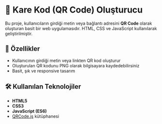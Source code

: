# 📱 Kare Kod (QR Code) Oluşturucu

Bu proje, kullanıcıların girdiği metin veya bağlantı adresini **QR Code** olarak oluşturan basit bir web uygulamasıdır. 
HTML, CSS ve JavaScript kullanılarak geliştirilmiştir.

## 🚀 Özellikler
- Kullanıcının girdiği metin veya linkten QR kod oluşturur
- Oluşturulan QR kodunu PNG olarak bilgisayara kaydedebilirsiniz
- Basit, şık ve responsive tasarım

## 🛠️ Kullanılan Teknolojiler
- **HTML5**
- **CSS3**
- **JavaScript (ES6)**
- [QRCode.js](https://github.com/davidshimjs/qrcodejs) kütüphanesi


